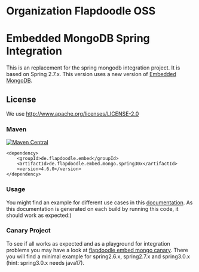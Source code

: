 # Organization Flapdoodle OSS

# Embedded MongoDB Spring Integration

This is an replacement for the spring mongodb integration project. It is based on Spring 2.7.x. This version uses a
new version of [Embedded MongoDB](https://github.com/flapdoodle-oss/de.flapdoodle.embed.mongo/).

## License

We use http://www.apache.org/licenses/LICENSE-2.0

### Maven

[![Maven Central](https://img.shields.io/maven-central/v/de.flapdoodle.embed/de.flapdoodle.embed.mongo.spring30x.svg)](https://maven-badges.herokuapp.com/maven-central/de.flapdoodle.embed/de.flapdoodle.embed.mongo.spring30x)

	<dependency>
		<groupId>de.flapdoodle.embed</groupId>
		<artifactId>de.flapdoodle.embed.mongo.spring30x</artifactId>
		<version>4.6.0</version>
	</dependency>

### Usage

You might find an example for different use cases in this [documentation](HowTo.md). As this documentation is generated
on each build by running this code, it should work as expected:)

### Canary Project

To see if all works as expected and as a playground for integration problems you may have a look at
[flapdoodle embed mongo canary](https://github.com/flapdoodle-oss/de.flapdoodle.embed.mongo.canary). There you will
find a minimal example for spring2.6.x, spring2.7.x and spring3.0.x (hint: spring3.0.x needs java17). 
